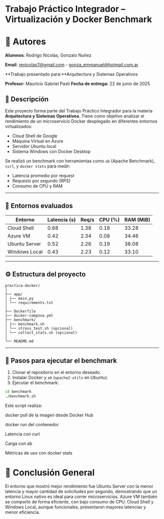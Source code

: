 # Trabajo Práctico Integrador – Virtualización y Docker Benchmark

# 🧾 Autores
**Alumnos**: Rodrigo Nicolás, Gonzalo Nuñez

**Email**: renicolas7@gmail.com - gonza_emmanuel@hotmail.com.ar

**Trabajo presentado para:**Arquitectura y Sistemas Operativos

**Profesor:** Mauricio Gabriel Pasti
**Fecha de entrega:** 22 de junio de 2025

## 📌 Descripción

Este proyecto forma parte del Trabajo Práctico Integrador para la materia **Arquitectura y Sistemas Operativos**. Tiene como objetivo analizar el rendimiento de un microservicio Docker desplegado en diferentes entornos virtualizados:

- Cloud Shell de Google
- Máquina Virtual en Azure
- Servidor Ubuntu local
- Sistema Windows con Docker Desktop

Se realizó un benchmark con herramientas como `ab` (Apache Benchmark), `curl`, y `docker stats` para medir:

- Latencia promedio por request
- Requests por segundo (RPS)
- Consumo de CPU y RAM

---

## 🧪 Entornos evaluados

| Entorno        | Latencia (s) | Req/s | CPU (%) | RAM (MiB) |
|----------------|--------------|--------|----------|------------|
| Cloud Shell    | 0.68         | 1.38   | 0.18     | 33.28      |
| Azure VM       | 0.42         | 2.34   | 0.08     | 34.46      |
| Ubuntu Server  | 0.52         | 2.26   | 0.19     | 38.08      |
| Windows Local  | 0.43         | 2.23   | 0.12     | 33.10      |

---

## ⚙️ Estructura del proyecto

```plaintext
practica-docker/
│
├── app/
│ ├── main.py
│ └── requirements.txt
│
├── Dockerfile
├── docker-compose.yml
├── benchmark/
│ ├── benchmark.sh
│ └── stress_test.sh (opcional)
│ └── collect_stats.sh (opcional)
│
└── README.md
```

---

## 🚀 Pasos para ejecutar el benchmark

1. Clonar el repositorio en el entorno deseado.
2. Instalar Docker y `ab` (`apache2-utils` en Ubuntu).
3. Ejecutar el benchmark:

```bash
cd benchmark
./benchmark.sh
```

Este script realiza:

docker pull de la imagen desde Docker Hub

docker run del contenedor

Latencia con curl

Carga con ab

Métricas de uso con docker stats

# 🧠 Conclusión General
El entorno que mostró mejor rendimiento fue Ubuntu Server con la menor latencia y mayor cantidad de solicitudes por segundo, demostrando que un entorno Linux nativo es ideal para correr microservicios. Azure VM también se comportó de forma eficiente, con bajo consumo de CPU. Cloud Shell y Windows Local, aunque funcionales, presentaron mayores latencias y menor eficiencia.